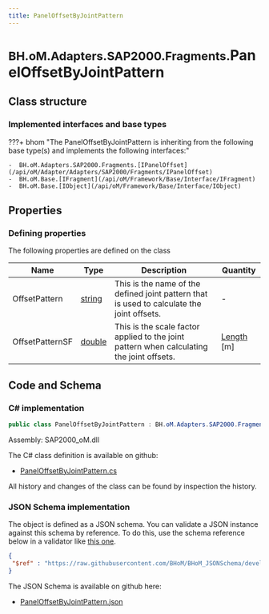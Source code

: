 ```yaml
---
title: PanelOffsetByJointPattern
---
```


# <small>BH.oM.Adapters.SAP2000.Fragments.</small>**PanelOffsetByJointPattern**



## Class structure

### Implemented interfaces and base types

???+ bhom "The PanelOffsetByJointPattern is inheriting from the following base type(s) and implements the following interfaces:"

    -  BH.oM.Adapters.SAP2000.Fragments.[IPanelOffset](/api/oM/Adapter/Adapters/SAP2000/Fragments/IPanelOffset)
    -  BH.oM.Base.[IFragment](/api/oM/Framework/Base/Interface/IFragment)
    -  BH.oM.Base.[IObject](/api/oM/Framework/Base/Interface/IObject)


## Properties



### Defining properties

The following properties are defined on the class

| Name             | Type             | Description      | Quantity         |
|------------------|------------------|------------------|------------------|
| OffsetPattern | [string](https://learn.microsoft.com/en-us/dotnet/api/System.String?view=netstandard-2.0) | This is the name of the defined joint pattern that is used to calculate the joint offsets. | - |
| OffsetPatternSF | [double](https://learn.microsoft.com/en-us/dotnet/api/System.Double?view=netstandard-2.0) | This is the scale factor applied to the joint pattern when calculating the joint offsets. | [Length](/api/oM/Dimensional/Quantities/Attributes/Length) [m] |


## Code and Schema

### C# implementation

``` C# title="C#"
public class PanelOffsetByJointPattern : BH.oM.Adapters.SAP2000.Fragments.IPanelOffset, BH.oM.Base.IFragment, BH.oM.Base.IObject
```

Assembly: SAP2000_oM.dll

The C# class definition is available on github:

- [PanelOffsetByJointPattern.cs](https://github.com/BHoM/SAP2000_Toolkit/blob/develop/SAP2000_oM/Fragments\PanelOffsetByJointPattern.cs)

All history and changes of the class can be found by inspection the history.
### JSON Schema implementation

The object is defined as a JSON schema. You can validate a JSON instance against this schema by reference. To do this, use the schema reference below in a validator like [this one](https://www.jsonschemavalidator.net/).

``` json title="JSON Schema"
{
 "$ref" : "https://raw.githubusercontent.com/BHoM/BHoM_JSONSchema/develop/SAP2000_oM/Fragments/PanelOffsetByJointPattern.json"
}
```

The JSON Schema is available on github here:

- [PanelOffsetByJointPattern.json](https://github.com/BHoM/BHoM_JSONSchema/blob/develop/SAP2000_oM/Fragments/PanelOffsetByJointPattern.json)
